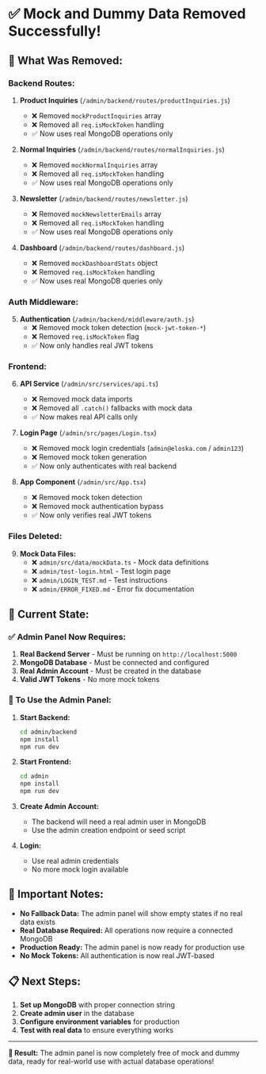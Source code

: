 # ✅ **Mock and Dummy Data Removed Successfully!**

## 🧹 **What Was Removed:**

### **Backend Routes:**
1. **Product Inquiries** (`/admin/backend/routes/productInquiries.js`)
   - ❌ Removed `mockProductInquiries` array
   - ❌ Removed all `req.isMockToken` handling
   - ✅ Now uses real MongoDB operations only

2. **Normal Inquiries** (`/admin/backend/routes/normalInquiries.js`)
   - ❌ Removed `mockNormalInquiries` array
   - ❌ Removed all `req.isMockToken` handling
   - ✅ Now uses real MongoDB operations only

3. **Newsletter** (`/admin/backend/routes/newsletter.js`)
   - ❌ Removed `mockNewsletterEmails` array
   - ❌ Removed all `req.isMockToken` handling
   - ✅ Now uses real MongoDB operations only

4. **Dashboard** (`/admin/backend/routes/dashboard.js`)
   - ❌ Removed `mockDashboardStats` object
   - ❌ Removed `req.isMockToken` handling
   - ✅ Now uses real MongoDB queries only

### **Auth Middleware:**
5. **Authentication** (`/admin/backend/middleware/auth.js`)
   - ❌ Removed mock token detection (`mock-jwt-token-*`)
   - ❌ Removed `req.isMockToken` flag
   - ✅ Now only handles real JWT tokens

### **Frontend:**
6. **API Service** (`/admin/src/services/api.ts`)
   - ❌ Removed mock data imports
   - ❌ Removed all `.catch()` fallbacks with mock data
   - ✅ Now makes real API calls only

7. **Login Page** (`/admin/src/pages/Login.tsx`)
   - ❌ Removed mock login credentials (`admin@eloska.com` / `admin123`)
   - ❌ Removed mock token generation
   - ✅ Now only authenticates with real backend

8. **App Component** (`/admin/src/App.tsx`)
   - ❌ Removed mock token detection
   - ❌ Removed mock authentication bypass
   - ✅ Now only verifies real JWT tokens

### **Files Deleted:**
9. **Mock Data Files:**
   - ❌ `admin/src/data/mockData.ts` - Mock data definitions
   - ❌ `admin/test-login.html` - Test login page
   - ❌ `admin/LOGIN_TEST.md` - Test instructions
   - ❌ `admin/ERROR_FIXED.md` - Error fix documentation

## 🎯 **Current State:**

### **✅ Admin Panel Now Requires:**
1. **Real Backend Server** - Must be running on `http://localhost:5000`
2. **MongoDB Database** - Must be connected and configured
3. **Real Admin Account** - Must be created in the database
4. **Valid JWT Tokens** - No more mock tokens

### **🔧 To Use the Admin Panel:**

1. **Start Backend:**
   ```bash
   cd admin/backend
   npm install
   npm run dev
   ```

2. **Start Frontend:**
   ```bash
   cd admin
   npm install
   npm run dev
   ```

3. **Create Admin Account:**
   - The backend will need a real admin user in MongoDB
   - Use the admin creation endpoint or seed script

4. **Login:**
   - Use real admin credentials
   - No more mock login available

## 🚨 **Important Notes:**

- **No Fallback Data:** The admin panel will show empty states if no real data exists
- **Real Database Required:** All operations now require a connected MongoDB
- **Production Ready:** The admin panel is now ready for production use
- **No Mock Tokens:** All authentication is now real JWT-based

## 📋 **Next Steps:**

1. **Set up MongoDB** with proper connection string
2. **Create admin user** in the database
3. **Configure environment variables** for production
4. **Test with real data** to ensure everything works

---

**🎉 Result:** The admin panel is now completely free of mock and dummy data, ready for real-world use with actual database operations!
